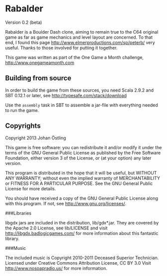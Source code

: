 Rabalder
========

Version 0.2 (beta)

Rabalder is a Boulder Dash clone, aiming to remain true to the C64 original game as far as game mechanics and level layout are concerned. To that end, I found this page http://www.elmerproductions.com/sp/peterb/ very useful. Thanks to those involved for putting it together.


This game was written as part of the One Game a Month challenge, http://www.onegameamonth.com




Building from source
--------------------

In order to build the game from these sources, you need Scala 2.9.2 and SBT 0.12.1 or later, see http://typesafe.com/stack/download

Use the ```assembly``` task in SBT to assemble a jar-file with everything needed to run the game.


Copyrights
----------

Copyright 2013 Johan Östling

This game is free software: you can redistribute it and/or modify
it under the terms of the GNU General Public License as published by
the Free Software Foundation, either version 3 of the License, or
(at your option) any later version.

This program is distributed in the hope that it will be useful,
but WITHOUT ANY WARRANTY; without even the implied warranty of
MERCHANTABILITY or FITNESS FOR A PARTICULAR PURPOSE.  See the
GNU General Public License for more details.

You should have received a copy of the GNU General Public License
along with this program.  If not, see <http://www.gnu.org/licenses/>.

###Libraries

libgdx jars are included in the distribution, lib/gdx*.jar. They are covered by the Apache 2.0 License, see lib/LICENSE and visit http://libgdx.badlogicgames.com/ for more information about this fantastic library.

###Music

The included music is Copyright 2010-2011 Deceased Superior Technician.
Licensed under Creative Commons Attribution License, CC BY 3.0
Visit http://www.nosoapradio.us/ for more information.


